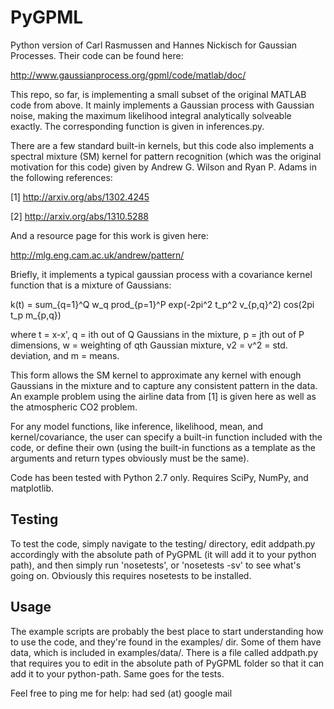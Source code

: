 PyGPML
======

Python version of Carl Rasmussen and Hannes Nickisch for Gaussian Processes. Their code can be found here: 

http://www.gaussianprocess.org/gpml/code/matlab/doc/

This repo, so far, is implementing a small subset of the original MATLAB code from above. It mainly implements a Gaussian process with Gaussian noise, making the maximum likelihood integral analytically solveable exactly. The corresponding function is given in inferences.py.

There are a few standard built-in kernels, but this code also implements a spectral mixture (SM) kernel for pattern recognition (which was the original motivation for this code) given by Andrew G. Wilson and Ryan P. Adams in the following references:

[1] http://arxiv.org/abs/1302.4245

[2] http://arxiv.org/abs/1310.5288

And a resource page for this work is given here:

http://mlg.eng.cam.ac.uk/andrew/pattern/

Briefly, it implements a typical gaussian process with a covariance kernel function that is a mixture of Gaussians:

k(t) = sum_{q=1}^Q w_q prod_{p=1}^P exp(-2pi^2 t_p^2 v_{p,q}^2) cos(2pi t_p m_{p,q})

where t = x-x', q = ith out of Q Gaussians in the mixture, p = jth out of P dimensions, w = weighting of qth Gaussian mixture, v2 = v^2 = std. deviation, and m = means.

This form allows the SM kernel to approximate any kernel with enough Gaussians in the mixture and to capture any consistent pattern in the data. An example problem using the airline data from [1] is given here as well as the atmospheric CO2 problem.

For any model functions, like inference, likelihood, mean, and kernel/covariance, the user can specify a built-in function included with the code, or define their own (using the built-in functions as a template as the arguments and return types obviously must be the same).

Code has been tested with Python 2.7 only. Requires SciPy, NumPy, and matplotlib.


## Testing

To test the code, simply navigate to the testing/ directory, edit addpath.py accordingly with the absolute path of PyGPML (it will add it to your python path), and then simply run 'nosetests', or 'nosetests -sv' to see what's going on. Obviously this requires nosetests to be installed.


## Usage

The example scripts are probably the best place to start understanding how to use the code, and they're found in the examples/ dir. Some of them have data, which is included in examples/data/. There is a file called addpath.py that requires you to edit in the absolute path of PyGPML folder so that it can add it to your python-path. Same goes for the tests.

Feel free to ping me for help: had sed (at) google mail
